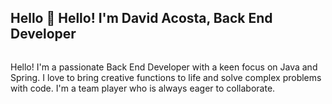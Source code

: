 ## Hello 👋 Hello! I'm David Acosta, Back End Developer

<div style="overflow: hidden;">
  <!-- Imagen alineada a la derecha -->
<img>

  
  <!-- Texto alineado a la izquierda -->
  <p align="left">
    Hello! I'm a passionate Back End Developer with a keen focus on Java and Spring. I love to bring creative functions to life and solve complex problems with code. I'm a team player who is always eager to collaborate.
  </p>
</div>
<!--
**DavidAcosta86/DavidAcosta86** is a ✨ _special_ ✨ repository because its `README.md` (this file) appears on your GitHub profile.

Here are some ideas to get you started:

- 🔭 I’m currently working on ...
- 🌱 I’m currently learning ...
- 👯 I’m looking to collaborate on ...
- 🤔 I’m looking for help with ...
- 💬 Ask me about ...
- 📫 How to reach me: ...
- 😄 Pronouns: ...
- ⚡ Fun fact: ...
-->
